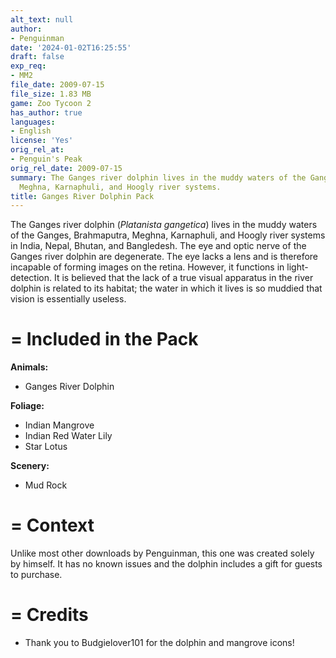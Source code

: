 ```yaml
---
alt_text: null
author:
- Penguinman
date: '2024-01-02T16:25:55'
draft: false
exp_req:
- MM2
file_date: 2009-07-15
file_size: 1.83 MB
game: Zoo Tycoon 2
has_author: true
languages:
- English
license: 'Yes'
orig_rel_at:
- Penguin's Peak
orig_rel_date: 2009-07-15
summary: The Ganges river dolphin lives in the muddy waters of the Ganges, Brahmaputra,
  Meghna, Karnaphuli, and Hoogly river systems.
title: Ganges River Dolphin Pack
---
```

The Ganges river dolphin (*Platanista gangetica*) lives in the muddy waters of the Ganges, Brahmaputra, Meghna, Karnaphuli, and Hoogly river systems in India, Nepal, Bhutan, and Bangledesh. The eye and optic nerve of the Ganges river dolphin are degenerate. The eye lacks a lens and is therefore incapable of forming images on the retina. However, it functions in light-detection. It is believed that the lack of a true visual apparatus in the river dolphin is related to its habitat; the water in which it lives is so muddied that vision is essentially useless.

=
Included in the Pack
=

**Animals:**
- Ganges River Dolphin

**Foliage:**
- Indian Mangrove
- Indian Red Water Lily
- Star Lotus

**Scenery:**
- Mud Rock

=
Context
=

Unlike most other downloads by Penguinman, this one was created solely by himself. It has no known issues and the dolphin includes a gift for guests to purchase.

=
Credits
=

- Thank you to Budgielover101 for the dolphin and mangrove icons!